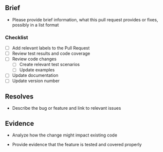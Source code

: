 ## Brief

- Please provide brief information, what this pull request provides or fixes, possibly in a list format

### Checklist

<!-- Use the checklist below to ensure the changes are correct and consistent
     with the rest of the codebase.
 -->

- [ ] Add relevant labels to the Pull Request
- [ ] Review test results and code coverage
- [ ] Review code changes
  - [ ] Create relevant test scenarios
  - [ ] Update examples
- [ ] Update documentation
- [ ] Update version number

## Resolves

<!--
     Use the syntax: "Fixes #42" or "Resolves #42" to automatically link to issues.
 -->

+ Describe the bug or feature and link to relevant issues

## Evidence

<!-- This section is meant to provide proof that the PR is correct.
     Here you should note if a change will possibly break existing usage of the library
     or how new features are tested.
 -->

+ Analyze how the change might impact existing code

+ Provide evidence that the feature is tested and covered properly
